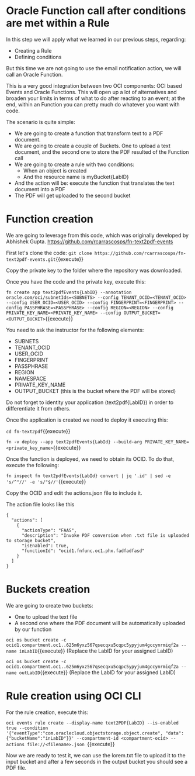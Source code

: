 # Oracle Function call after conditions are met within a Rule

In this step we will apply what we learned in our previous steps, regarding:
- Creating a Rule
- Defining conditions

But this time we are not going to use the email notification action, we will call an Oracle Function.

This is a very good integration between two OCI components: OCI based Events and Oracle Functions. This will open up a lot of alternatives and broaden your 
limits in terms of what to do after reacting to an event; at the end, within an Function you can pretty much do whatever you want with code.

The scenario is quite simple: 
- We are going to create a function that transform text to a PDF document. 
- We are going to create a couple of Buckets. One to upload a text document, and the second one to store the PDF resulted of the Function call
- We are going to create a rule with two conditions:
	- When an object is created
	- And the resource name is myBucket{LabID}
- And the action will be: execute the function that translates the text document into a PDF
- The PDF will get uploaded to the second bucket

# Function creation

We are going to leverage from this code, which was originally developed by Abhishek Gupta.
https://github.com/rcarrascosps/fn-text2pdf-events

First let's clone the code:
`git clone https://github.com/rcarrascosps/fn-text2pdf-events.git`{{execute}}

Copy the private key to the folder where the repository was downloaded.

Once you have the code and the private key, execute this:

`fn create app text2pdfEvents{LabID} --annotation oracle.com/oci/subnetIds=<SUBNETS> --config TENANT_OCID=<TENANT_OCID> --config USER_OCID=<USER_OCID> --config FINGERPRINT=<FINGERPRINT> --config PASSPHRASE=<PASSPHRASE> --config REGION=<REGION> --config PRIVATE_KEY_NAME=<PRIVATE_KEY_NAME> --config OUTPUT_BUCKET=<OUTPUT_BUCKET>`{{execute}}

You need to ask the instructor for the following elements:

- SUBNETS
- TENANT_OCID
- USER_OCID
- FINGERPRINT
- PASSPHRASE
- REGION
- NAMESPACE
- PRIVATE_KEY_NAME
- OUTPUT_BUCKET (this is the bucket where the PDF will be stored)

Do not forget to identity your application (text2pdf{LabID}) in order to differentiate it from others.

Once the application is created we need to deploy it executing this:

`cd fn-text2pdf`{{execute}}

`fn -v deploy --app text2pdfEvents{LabId} --build-arg PRIVATE_KEY_NAME=<private_key_name>`{{execute}}

Once the function is deployed, we need to obtain its OCID. To do that, execute the following:

`fn inspect fn text2pdfEvents{LabId} convert | jq '.id' | sed -e 's/^"//' -e 's/"$//'`{{execute}}

Copy the OCID and edit the actions.json file to include it.

The action file looks like this

~~~~
{
  "actions": [
    {
      "actionType": "FAAS",
      "description": "Invoke PDF conversion when .txt file is uploaded to storage bucket",
      "isEnabled": true,
      "functionId": "ocid1.fnfunc.oc1.phx.fadfadfasd"
    }
  ]
}
~~~~

# Buckets creation

We are going to create two buckets:

- One to upload the text file
- A second one where the PDF document will be automatically uploaded by our function

`oci os bucket create -c ocid1.compartment.oc1..625m6yxz567qsecqxu5cqpc5ypyjum4gccynrmiqf2a --name inLabID`{{execute}}
(Replace the LabID for your assigned LabID)

`oci os bucket create -c ocid1.compartment.oc1..625m6yxz567qsecqxu5cqpc5ypyjum4gccynrmiqf2a --name outLabID`{{execute}}
(Replace the LabID for your assigned LabID)

# Rule creation using OCI CLI

For the rule creation, execute this:

`oci events rule create --display-name text2PDF{LabID} --is-enabled true --condition '{"eventType":"com.oraclecloud.objectstorage.object.create", "data": {"bucketName":"inLabID"}}' --compartment-id <compartment-ocid> --actions file://<filename>.json `{{execute}}

Now we are ready to test it, we can use the lorem.txt file to upload it to the input bucket and after a few seconds in the output bucket you should see a 
PDF file. 



